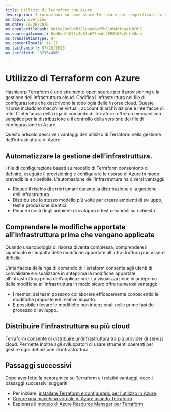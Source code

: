 ```yaml
---
title: Utilizzo di Terraform con Azure
description: Informazioni su come usare Terraform per semplificare la distribuzione e il controllo delle versioni dell'infrastruttura in Azure.
ms.topic: overview
ms.date: 10/26/2019
ms.openlocfilehash: 8819a20e9bfb381cb6eb4f5b610b4ffcaa1d63b2
ms.sourcegitcommit: 8cd0ddf1651c3b64bb72dedc2890108c2cfe3bcb
ms.translationtype: HT
ms.contentlocale: it-IT
ms.lasthandoff: 07/28/2020
ms.locfileid: "87334496"
---
```

# <a name="terraform-with-azure"></a>Utilizzo di Terraform con Azure

[Hashicorp Terraform](https://www.terraform.io/) è uno strumento open source per il provisioning e la gestione dell'infrastruttura cloud. Codifica l'infrastruttura nei file di configurazione che descrivono la topologia delle risorse cloud. Queste risorse includono macchine virtuali, account di archiviazione e interfacce di rete. L'interfaccia della riga di comando di Terraform offre un meccanismo semplice per la distribuzione e il controllo della versione dei file di configurazione in Azure.

Questo articolo descrive i vantaggi dell'utilizzo di Terraform nella gestione dell'infrastruttura di Azure.

## <a name="automate-infrastructure-management"></a>Automatizzare la gestione dell'infrastruttura.

I file di configurazione basati su modello di Terraform consentono di definire, eseguire il provisioning e configurare le risorse di Azure in modo prevedibile e ripetibile. L'automazione dell'infrastruttura ha diversi vantaggi:

- Riduce il rischio di errori umani durante la distribuzione e la gestione dell'infrastruttura.
- Distribuisce lo stesso modello più volte per creare ambienti di sviluppo, test e produzione identici.
- Riduce i costi degli ambienti di sviluppo e test creandoli su richiesta.

## <a name="understand-infrastructure-changes-before-being-applied"></a>Comprendere le modifiche apportate all'infrastruttura prima che vengano applicate

Quando una topologia di risorsa diventa complessa, comprendere il significato e l'impatto delle modifiche apportate all'infrastruttura può essere difficile.

L'interfaccia della riga di comando di Terraform consente agli utenti di convalidare e visualizzare in anteprima le modifiche apportate all'infrastruttura prima dell'applicazione. La visualizzazione in anteprima delle modifiche all'infrastruttura in modo sicuro offre numerosi vantaggi:
- I membri del team possono collaborare efficacemente conoscendo le modifiche proposte e il relativo impatto.
- È possibile rilevare le modifiche non intenzionali nelle prime fasi del processo di sviluppo.

## <a name="deploy-infrastructure-to-multiple-clouds"></a>Distribuire l'infrastruttura su più cloud

Terraform consente di distribuire un'infrastruttura tra più provider di servizi cloud. Permette inoltre agli sviluppatori di usare strumenti coerenti per gestire ogni definizione di infrastruttura.

## <a name="next-steps"></a>Passaggi successivi

Dopo aver letto la panoramica su Terraform e i relativi vantaggi, ecco i passaggi successivi suggeriti:

- Per iniziare, [installare Terraform e configurarlo per l'utilizzo in Azure](get-started-cloud-shell.md).
- [Creare una macchina virtuale di Azure usando Terraform](create-linux-virtual-machine-with-infrastructure.md)
- Esplorare il [modulo di Azure Resource Manager per Terraform](https://www.terraform.io/docs/providers/azurerm/). 